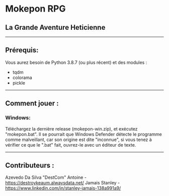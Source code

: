 # Mokepon RPG
## La Grande Aventure Heticienne
***
## Prérequis:
Vous aurez besoin de Python 3.8.7 (ou plus récent) et des modules :
  - tqdm
  - colorama
  - pickle
***
## Comment jouer :

### Windows:
Téléchargez la dernière release (mokepon-win.zip), et exécutez "mokepon.bat".
Il se pourrait que Windows Defender détecte le programme comme malveillant, car son origine est dite "inconnue",
si vous tenez à vérifier ce que le ".bat" fait, ouvrez-le avec un éditeur de texte.
***
## Contributeurs :
Azevedo Da Silva "DestCom" Antoine - https://destroykeaum.alwaysdata.net/ 
Jamais Stanley - https://www.linkedin.com/in/stanley-jamais-138a991a9/
